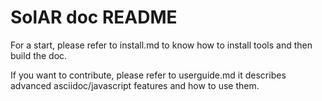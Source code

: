# SolAR doc README 

For a start, please refer to install.md to know how to install tools and then build the doc.

If you want to contribute, please refer to userguide.md it describes advanced asciidoc/javascript features and how to use them.